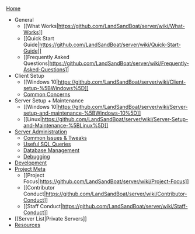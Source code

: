 [Home](https://github.com/LandSandBoat/server/wiki)
* General
  * [[What Works|https://github.com/LandSandBoat/server/wiki/What-Works]]
  * [[Quick Start Guide|https://github.com/LandSandBoat/server/wiki/Quick-Start-Guide]]
  * [[Frequently Asked Questions|https://github.com/LandSandBoat/server/wiki/Frequently-Asked-Questions]]
* Client Setup
  * [[Windows 10|https://github.com/LandSandBoat/server/wiki/Client-setup-%5BWindows%5D]]
  * [Common Concerns](https://github.com/LandSandBoat/server/wiki/Miscellaneous-(Client))
* Server Setup + Maintenance
  * [[Windows 10|https://github.com/LandSandBoat/server/wiki/Server-setup-and-maintenance-%5BWindows-10%5D]]
  * [[Linux|https://github.com/LandSandBoat/server/wiki/Server-Setup-and-Maintenance-%5BLinux%5D]]
* [Server Administration](https://github.com/LandSandBoat/server/wiki/Server-Administration)
  * [Common Issues & Tweaks](https://github.com/LandSandBoat/server/wiki/Miscellaneous-(Server))
  * [Useful SQL Queries](https://github.com/LandSandBoat/server/wiki/Useful-SQL-queries)
  * [Database Management](https://github.com/LandSandBoat/server/wiki/Database-Management)
  * [Debugging](https://github.com/LandSandBoat/server/wiki/Debugging)
* [Development](https://github.com/LandSandBoat/server/wiki/Development)
* [Project Meta](https://github.com/LandSandBoat/server/wiki/Project-Meta)
  * [[Project Focus|https://github.com/LandSandBoat/server/wiki/Project-Focus]]
  * [[Contributor Conduct|https://github.com/LandSandBoat/server/wiki/Contributor-Conduct]]
  * [[Staff Conduct|https://github.com/LandSandBoat/server/wiki/Staff-Conduct]]
* [[Server List|Private Servers]]
* [Resources](https://github.com/LandSandBoat/server/wiki/Resources)
